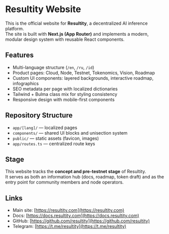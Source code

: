 # Resultity Website

This is the official website for **Resultity**, a decentralized AI inference platform.  
The site is built with **Next.js (App Router)** and implements a modern, modular design system with reusable React components.

## Features

- Multi-language structure (`/en`, `/ru`, `/id`)
- Product pages: Cloud, Node, Testnet, Tokenomics, Vision, Roadmap
- Custom UI components: layered backgrounds, interactive roadmap, infographics
- SEO metadata per page with localized dictionaries
- Tailwind + Bulma class mix for styling consistency
- Responsive design with mobile-first components

## Repository Structure

- `app/[lang]/` — localized pages
- `components/` — shared UI blocks and unisection system
- `public/` — static assets (favicon, images)
- `app/routes.ts` — centralized route keys

## Stage

This website tracks the **concept and pre-testnet stage** of Resultity.  
It serves as both an information hub (docs, roadmap, token draft) and as the entry point for community members and node operators.

## Links

- Main site: [https://resultity.com](https://resultity.com)  
- Docs: [https://docs.resultity.com](https://docs.resultity.com)  
- GitHub: [https://github.com/resultity](https://github.com/resultity)  
- Telegram: [https://t.me/resultity](https://t.me/resultity)  
